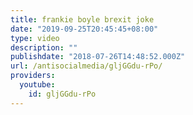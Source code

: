 ```yaml
---
title: frankie boyle brexit joke
date: "2019-09-25T20:45:45+08:00"
type: video
description: ""
publishdate: "2018-07-26T14:48:52.000Z"
url: /antisocialmedia/gljGGdu-rPo/
providers:
  youtube:
    id: gljGGdu-rPo
---
```

